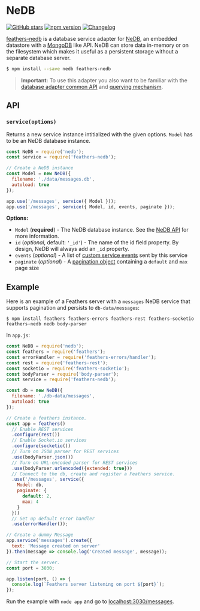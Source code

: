 # NeDB

[![GitHub stars](https://img.shields.io/github/stars/feathersjs/feathers-nedb.png?style=social&label=Star)](https://github.com/feathersjs/feathers-nedb/)
[![npm version](https://img.shields.io/npm/v/feathers-nedb.png?style=flat-square)](https://www.npmjs.com/package/feathers-nedb)
[![Changelog](https://img.shields.io/badge/changelog-.md-blue.png?style=flat-square)](https://github.com/feathersjs/feathers-nedb/blob/master/CHANGELOG.md)

[feathers-nedb](https://github.com/feathersjs/feathers-nedb/) is a database service adapter for [NeDB](https://github.com/louischatriot/nedb), an embedded datastore with a [MongoDB](https://www.mongodb.org/) like API. NeDB can store data in-memory or on the filesystem which makes it useful as a persistent storage without a separate database server.

```bash
$ npm install --save nedb feathers-nedb
```

> **Important:** To use this adapter you also want to be familiar with the [database adapter common API](./common.md) and [querying mechanism](./querying.md).

## API

### `service(options)`

Returns a new service instance intitialized with the given options. `Model` has to be an NeDB database instance.

```js
const NeDB = require('nedb');
const service = require('feathers-nedb');

// Create a NeDB instance
const Model = new NeDB({
  filename: './data/messages.db',
  autoload: true
});

app.use('/messages', service({ Model }));
app.use('/messages', service({ Model, id, events, paginate }));
```

__Options:__

- `Model` (**required**) - The NeDB database instance. See the [NeDB API](https://github.com/louischatriot/nedb#api) for more information.
- `id` (*optional*, default: `'_id'`) - The name of the id field property. By design, NeDB will always add an `_id` property.
- `events` (*optional*) - A list of [custom service events](../real-time/events.md#custom-events) sent by this service
- `paginate` (*optional*) - A [pagination object](./pagination.md) containing a `default` and `max` page size

## Example

Here is an example of a Feathers server with a `messages` NeDB service that supports pagination and persists to `db-data/messages`:

```
$ npm install feathers feathers-errors feathers-rest feathers-socketio feathers-nedb nedb body-parser
```

In `app.js`:

```js
const NeDB = require('nedb');
const feathers = require('feathers');
const errorHandler = require('feathers-errors/handler');
const rest = require('feathers-rest');
const socketio = require('feathers-socketio');
const bodyParser = require('body-parser');
const service = require('feathers-nedb');

const db = new NeDB({
  filename: './db-data/messages',
  autoload: true
});

// Create a feathers instance.
const app = feathers()
  // Enable REST services
  .configure(rest())
  // Enable Socket.io services
  .configure(socketio())
  // Turn on JSON parser for REST services
  .use(bodyParser.json())
  // Turn on URL-encoded parser for REST services
  .use(bodyParser.urlencoded({extended: true}))
  // Connect to the db, create and register a Feathers service.
  .use('/messages', service({
    Model: db,
    paginate: {
      default: 2,
      max: 4
    }
  }))
  // Set up default error handler
  .use(errorHandler());

// Create a dummy Message
app.service('messages').create({
  text: 'Message created on server'
}).then(message => console.log('Created message', message));

// Start the server.
const port = 3030;

app.listen(port, () => {
  console.log(`Feathers server listening on port ${port}`);
});
```

Run the example with `node app` and go to [localhost:3030/messages](http://localhost:3030/messages).
